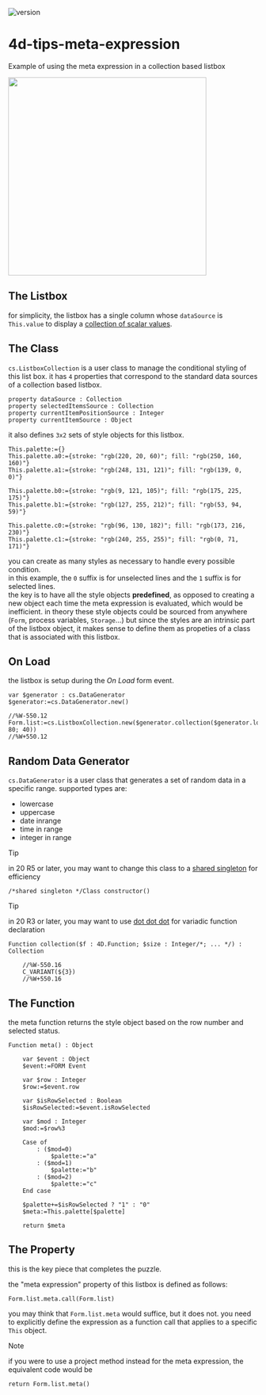![version](https://img.shields.io/badge/version-20%2B-E23089)

# 4d-tips-meta-expression
Example of using the meta expression in a collection based listbox

<img src="https://github.com/user-attachments/assets/6eb58e4f-c955-4ae0-84fd-6cc5275f515e" width=400 height=auto />

## The Listbox

for simplicity, the listbox has a single column whose `dataSource` is `This.value` to display a [collection of scalar values](https://developer.4d.com/docs/FormObjects/listboxOverview#collection-or-entity-selection-list-boxes).

## The Class

`cs.ListboxCollection` is a user class to manage the conditional styling of this list box. it has `4` properties that correspond to the standard data sources of a collection based listbox.

```4d
property dataSource : Collection
property selectedItemsSource : Collection
property currentItemPositionSource : Integer
property currentItemSource : Object
```

it also defines `3x2` sets of style objects for this listbox.

```4d
This.palette:={}
This.palette.a0:={stroke: "rgb(220, 20, 60)"; fill: "rgb(250, 160, 160)"}
This.palette.a1:={stroke: "rgb(248, 131, 121)"; fill: "rgb(139, 0, 0)"}
	
This.palette.b0:={stroke: "rgb(9, 121, 105)"; fill: "rgb(175, 225, 175)"}
This.palette.b1:={stroke: "rgb(127, 255, 212)"; fill: "rgb(53, 94, 59)"}
	
This.palette.c0:={stroke: "rgb(96, 130, 182)"; fill: "rgb(173, 216, 230)"}
This.palette.c1:={stroke: "rgb(240, 255, 255)"; fill: "rgb(0, 71, 171)"}
```

you can create as many styles as necessary to handle every possible condition.  
in this example, the `0` suffix is for unselected lines and the `1` suffix is for selected lines.  
the key is to have all the style objects **predefined**, as opposed to creating a new object each time the meta expression is evaluated, which would be inefficient. in theory these style objects could be sourced from anywhere (`Form`, process variables, `Storage`...) but since the styles are an intrinsic part of the listbox object, it makes sense to define them as propeties of a class that is associated with this listbox. 

## On Load

the listbox is setup during the *On Load* form event.

```4d	
var $generator : cs.DataGenerator
$generator:=cs.DataGenerator.new()
		
//%W-550.12
Form.list:=cs.ListboxCollection.new($generator.collection($generator.lowercase; 80; 40))
//%W+550.12 
```

## Random Data Generator

`cs.DataGenerator` is a user class that generates a set of random data in a specific range. supported types are:

* lowercase
* uppercase
* date inrange
* time in range
* integer in range

> [!TIP]
> in 20 R5 or later, you may want to change this class to a [shared singleton](https://blog.4d.com/tag/singleton/) for efficiency

```4d
/*shared singleton */Class constructor()
``` 

> [!TIP]
> in 20 R3 or later, you may want to use [dot dot dot](https://blog.4d.com/a-fresh-approach-to-writing-variadic-functions/) for variadic function declaration 

```4d
Function collection($f : 4D.Function; $size : Integer/*; ... */) : Collection
	
	//%W-550.16
	C_VARIANT(${3})
	//%W+550.16
```

## The Function

the meta function returns the style object based on the row number and selected status.

```4d
Function meta() : Object
	
	var $event : Object
	$event:=FORM Event
	
	var $row : Integer
	$row:=$event.row
	
	var $isRowSelected : Boolean
	$isRowSelected:=$event.isRowSelected
	
	var $mod : Integer
	$mod:=$row%3
	
	Case of 
		: ($mod=0)
			$palette:="a"
		: ($mod=1)
			$palette:="b"
		: ($mod=2)
			$palette:="c"
	End case 
	
	$palette+=$isRowSelected ? "1" : "0"
	$meta:=This.palette[$palette]
	
	return $meta
```

## The Property

this is the key piece that completes the puzzle.

the "meta expression" property of this listbox is defined as follows:

```4d
Form.list.meta.call(Form.list)
```

you may think that `Form.list.meta` would suffice, but it does not. you need to explicitly define the expression as a function call that applies to a specific `This` object.

> [!NOTE]
> if you were to use a project method instead for the meta expression, the equivalent code would be
> ```4d
> return Form.list.meta()
> ```
